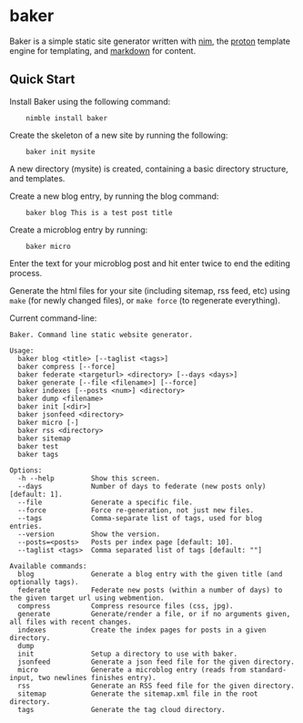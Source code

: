 baker
=====

Baker is a simple static site generator written with [nim](https://nim-lang.org), the [proton](https://github.com/jasonrbriggs/proton) template engine for templating, and [markdown](http://daringfireball.net/projects/markdown/‎) for content.

Quick Start
-----------

Install Baker using the following command:
```
    nimble install baker
```

Create the skeleton of a new site by running the following:
```
    baker init mysite
```

A new directory (mysite) is created, containing a basic directory structure, and templates.

Create a new blog entry, by running the blog command:
```
    baker blog This is a test post title
```

Create a microblog entry by running:
```
    baker micro
```
Enter the text for your microblog post and hit enter twice to end the editing process.

Generate the html files for your site (including sitemap, rss feed, etc) using `make` (for newly changed files),
or `make force` (to regenerate everything).

Current command-line:

```
Baker. Command line static website generator.

Usage:
  baker blog <title> [--taglist <tags>]
  baker compress [--force]
  baker federate <targeturl> <directory> [--days <days>]
  baker generate [--file <filename>] [--force]
  baker indexes [--posts <num>] <directory>
  baker dump <filename>
  baker init [<dir>]
  baker jsonfeed <directory>
  baker micro [-]
  baker rss <directory>
  baker sitemap
  baker test
  baker tags

Options:
  -h --help         Show this screen.
  --days            Number of days to federate (new posts only) [default: 1].
  --file            Generate a specific file.
  --force           Force re-generation, not just new files.
  --tags            Comma-separate list of tags, used for blog entries.
  --version         Show the version.
  --posts=<posts>   Posts per index page [default: 10].
  --taglist <tags>  Comma separated list of tags [default: ""]

Available commands:
  blog              Generate a blog entry with the given title (and optionally tags).
  federate          Federate new posts (within a number of days) to the given target url using webmention.
  compress          Compress resource files (css, jpg).
  generate          Generate/render a file, or if no arguments given, all files with recent changes.
  indexes           Create the index pages for posts in a given directory.
  dump
  init              Setup a directory to use with baker.
  jsonfeed          Generate a json feed file for the given directory.
  micro             Generate a microblog entry (reads from standard-input, two newlines finishes entry).
  rss               Generate an RSS feed file for the given directory.
  sitemap           Generate the sitemap.xml file in the root directory.
  tags              Generate the tag cloud directory.
```
